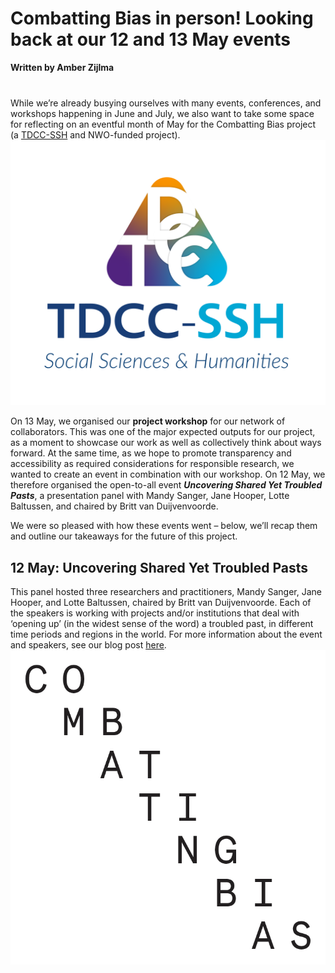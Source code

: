 # Combatting Bias in person! Looking back at our 12 and 13 May events
**Written by Amber Zijlma** </br>

<div class="flex-container" style="align-items: center; justify-content: space-between; margin-top: 40px;">
   <p class="text-block">
     While we’re already busying ourselves with many events, conferences, and workshops happening in June and July, we also want to take some space for reflecting on an eventful month of May for the Combatting Bias project (a <a href="https://tdcc.nl/about-tddc/ssh/" target="_blank">TDCC-SSH</a> and NWO-funded project). 
       <a href="https://tdcc.nl" target="_blank">
           <img src="/static/img/TDCC-SSH-Logo_RGB.png" alt="TDCC-SSH logo" />
       </a>
   </div>
</div>

On 13 May, we organised our **project workshop** for our network of collaborators. This was one of the major expected outputs for our project, as a moment to showcase our work as well as collectively think about ways forward. At the same time, as we hope to promote transparency and accessibility as required considerations for responsible research, we wanted to create an event in combination with our workshop. On 12 May, we therefore organised the open-to-all event **_Uncovering Shared Yet Troubled Pasts_**, a presentation panel with Mandy Sanger, Jane Hooper, Lotte Baltussen, and chaired by Britt van Duijvenvoorde. 

We were so pleased with how these events went – below, we’ll recap them and outline our takeaways for the future of this project. 

## 12 May: Uncovering Shared Yet Troubled Pasts
<div class="flex-container">
   <div class="text-block">
       This panel hosted three researchers and practitioners, Mandy Sanger, Jane Hooper, and Lotte Baltussen, chaired by Britt van Duijvenvoorde. Each of the speakers is working with projects and/or institutions that deal with ‘opening up’ (in the widest sense of the word) a troubled past, in different time periods and regions in the world. For more information about the event and speakers, see our blog post
 <a href="https://combattingbias.huygens.knaw.nl/news/shared-yet-troubled-pasts/#speakers">here</a>. 
   </div>
   <div class="image-block">
       <img src="/static/img/logo/combattingbias.png" alt="Combatting Bias logo" title="Combatting Bias project logo, designed by Jan-Pieter Karper." />
   </div>
</div>



